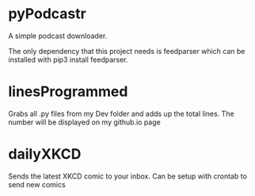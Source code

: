 # pyPodcastr
A simple podcast downloader.

The only dependency that this project needs is feedparser which can be installed with pip3 install feedparser.


# linesProgrammed
Grabs all .py files from my Dev folder and adds up the total lines. The number will be displayed
on my github.io page


# dailyXKCD
Sends the latest XKCD comic to your inbox. Can be setup with crontab to send new comics


